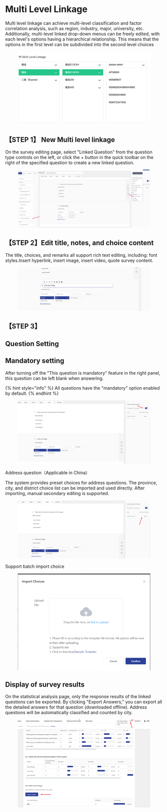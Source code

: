 # Multi Level Linkage

Multi level linkage can achieve multi-level classification and factor correlation analysis, such as region, industry, major, university, etc. Additionally, multi-level linked drop-down menus can be freely edited, with each level's options having a hierarchical relationship. This means that the options in the first level can be subdivided into the second level choices

<figure><img src="../../.gitbook/assets/image (1) (1) (1) (1) (1) (1) (1) (1) (1) (1) (1).png" alt=""><figcaption></figcaption></figure>





## 【STEP 1】 New Multi level linkage

On the survey editing page, select "Linked Question" from the question type controls on the left, or click the + button in the quick toolbar on the right of the specified question to create a new linked question.

<figure><img src="../../.gitbook/assets/image (2) (1) (1) (1) (1) (1) (1) (1) (1) (1).png" alt=""><figcaption></figcaption></figure>

## 【STEP 2】Edit title, notes, and choice content

The title, choices, and remarks all support rich text editing, including: font styles.Insert hyperlink, insert image, insert video, quote survey content.

<figure><img src="../../.gitbook/assets/image (3) (1) (1) (1) (1) (1) (1) (1) (1).png" alt=""><figcaption></figcaption></figure>

## 【STEP 3】

## Question Setting&#x20;

## Mandatory setting

&#x20;After turning off the "This question is mandatory" feature in the right panel, this question can be left blank when answering.

{% hint style="info" %}
All questions have the "mandatory" option enabled by default.
{% endhint %}

<figure><img src="../../.gitbook/assets/image (1) (1) (1) (1) (1) (1) (1) (1) (1) (1) (1) (1).png" alt=""><figcaption></figcaption></figure>

Address question（Applicable in China）

&#x20;The system provides preset choices for address questions. The province, city, and district choice list can be imported and used directly. After importing, manual secondary editing is supported.

<figure><img src="../../.gitbook/assets/image (2) (1) (1) (1) (1) (1) (1) (1) (1) (1) (1).png" alt=""><figcaption></figcaption></figure>

Support batch import choice

<figure><img src="../../.gitbook/assets/image (4) (1) (1) (1) (1) (1) (1) (1) (1).png" alt=""><figcaption></figcaption></figure>

## Display of survey results

&#x20;On the statistical analysis page, only the response results of the linked questions can be exported. By clicking "Export Answers," you can export all the detailed answers for that question (downloaded offline). Address questions will be automatically classified and counted by city.

<figure><img src="../../.gitbook/assets/image (975).png" alt=""><figcaption></figcaption></figure>

